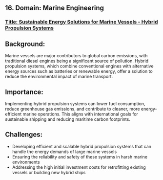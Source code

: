 ## 16. Domain: Marine Engineering  
### <ins>Title: Sustainable Energy Solutions for Marine Vessels - Hybrid Propulsion Systems</ins>
## Background:  
Marine vessels are major contributors to global carbon emissions, with traditional diesel engines being a significant source of pollution. Hybrid propulsion systems, which combine conventional engines with alternative energy sources such as batteries or renewable energy, offer a solution to reduce the environmental impact of marine transport.  
## Importance:  
Implementing hybrid propulsion systems can lower fuel consumption, reduce greenhouse gas emissions, and contribute to cleaner, more energy-efficient marine operations. This aligns with international goals for sustainable shipping and reducing maritime carbon footprints.  
## Challenges:  
- Developing efficient and scalable hybrid propulsion systems that can handle the energy demands of large marine vessels  
- Ensuring the reliability and safety of these systems in harsh marine environments  
- Addressing the high initial investment costs for retrofitting existing vessels or building new hybrid ships  

